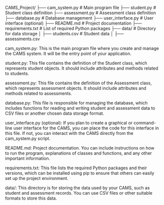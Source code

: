 CAMS_Project/
├── cam_system.py            # Main program file
├── student.py               # Student class definition
├── assessment.py            # Assessment class definition
├── database.py              # Database management
├── user_interface.py        # User interface (optional)
├── README.md                # Project documentation
├── requirements.txt         # List of required Python packages
├── data/                    # Directory for data storage
│   ├── students.csv         # Student data
│   ├── assessments.csv 

cam_system.py: This is the main program file where you create and manage the CAMS system. It will be the entry point of your application.

student.py: This file contains the definition of the Student class, which represents student objects. It should include attributes and methods related to students.

assessment.py: This file contains the definition of the Assessment class, which represents assessment objects. It should include attributes and methods related to assessments.

database.py: This file is responsible for managing the database, which includes functions for reading and writing student and assessment data to CSV files or another chosen data storage format.

user_interface.py (optional): If you plan to create a graphical or command-line user interface for the CAMS, you can place the code for this interface in this file. If not, you can interact with the CAMS directly from the cam_system.py script.

README.md: Project documentation. You can include instructions on how to run the program, explanations of classes and functions, and any other important information.

requirements.txt: This file lists the required Python packages and their versions, which can be installed using pip to ensure that others can easily set up the project environment.

data/: This directory is for storing the data used by your CAMS, such as student and assessment records. You can use CSV files or other suitable formats to store this data.